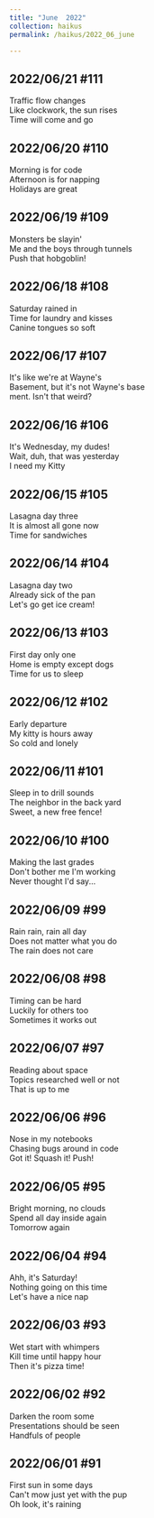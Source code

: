```yaml
---
title: "June  2022"
collection: haikus
permalink: /haikus/2022_06_june

---
```

## 2022/06/21 #111
Traffic flow changes \
Like clockwork, the sun rises \
Time will come and go

## 2022/06/20 #110
Morning is for code \
Afternoon is for napping \
Holidays are great

## 2022/06/19 #109
Monsters be slayin' \
Me and the boys through tunnels \
Push that hobgoblin!

## 2022/06/18 #108
Saturday rained in \
Time for laundry and kisses \
Canine tongues so soft

## 2022/06/17 #107
It's like we're at Wayne's \
Basement, but it's not Wayne's base \
ment. Isn't that weird?

## 2022/06/16 #106
It's Wednesday, my dudes! \
Wait, duh, that was yesterday \
I need my Kitty

## 2022/06/15 #105
Lasagna day three \
It is almost all gone now \
Time for sandwiches

## 2022/06/14 #104
Lasagna day two \
Already sick of the pan \
Let's go get ice cream!

## 2022/06/13 #103
First day only one \
Home is empty except dogs \
Time for us to sleep

## 2022/06/12 #102
Early departure \
My kitty is hours away \
So cold and lonely

## 2022/06/11 #101
Sleep in to drill sounds \
The neighbor in the back yard \
Sweet, a new free fence!

## 2022/06/10 #100
Making the last grades \
Don't bother me I'm working \
Never thought I'd say...

## 2022/06/09 #99
Rain rain, rain all day \
Does not matter what you do \
The rain does not care

## 2022/06/08 #98
Timing can be hard \
Luckily for others too \
Sometimes it works out

## 2022/06/07 #97
Reading about space \
Topics researched well or not \
That is up to me

## 2022/06/06 #96
Nose in my notebooks \
Chasing bugs around in code \
Got it! Squash it! Push!

## 2022/06/05 #95
Bright morning, no clouds \
Spend all day inside again \
Tomorrow again

## 2022/06/04 #94
Ahh, it's Saturday! \
Nothing going on this time \
Let's have a nice nap

## 2022/06/03 #93
Wet start with whimpers \
Kill time until happy hour \
Then it's pizza time!

## 2022/06/02 #92
Darken the room some \
Presentations should be seen \
Handfuls of people

## 2022/06/01 #91
First sun in some days \
Can't mow just yet with the pup \
Oh look, it's raining




<!-- Tana on eesti
vabariigiaastapaev
joogid koigile -->



<!-- Heading 1
======

Heading 2  
======

Heading 3
====== -->
